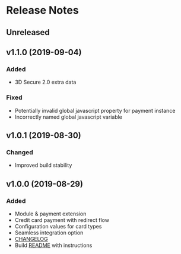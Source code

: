 # Release Notes

## Unreleased

## v1.1.0 (2019-09-04)
### Added
- 3D Secure 2.0 extra data
### Fixed
- Potentially invalid global javascript property for payment instance 
- Incorrectly named global javascript variable 

## v1.0.1 (2019-08-30)
### Changed
- Improved build stability

## v1.0.0 (2019-08-29)
### Added
- Module & payment extension
- Credit card payment with redirect flow
- Configuration values for card types
- Seamless integration option
- [CHANGELOG](CHANGELOG.md)
- Build [README](README.md) with instructions
